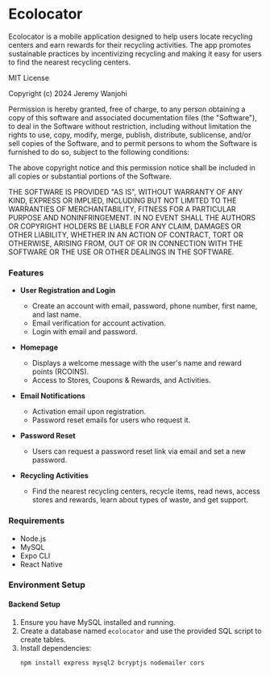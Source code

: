 # Ecolocator

Ecolocator is a mobile application designed to help users locate recycling centers and earn rewards for their recycling activities. The app promotes sustainable practices by incentivizing recycling and making it easy for users to find the nearest recycling centers.

MIT License

Copyright (c) 2024 Jeremy Wanjohi

Permission is hereby granted, free of charge, to any person obtaining a copy
of this software and associated documentation files (the "Software"), to deal
in the Software without restriction, including without limitation the rights
to use, copy, modify, merge, publish, distribute, sublicense, and/or sell
copies of the Software, and to permit persons to whom the Software is
furnished to do so, subject to the following conditions:

The above copyright notice and this permission notice shall be included in all
copies or substantial portions of the Software.

THE SOFTWARE IS PROVIDED "AS IS", WITHOUT WARRANTY OF ANY KIND, EXPRESS OR
IMPLIED, INCLUDING BUT NOT LIMITED TO THE WARRANTIES OF MERCHANTABILITY,
FITNESS FOR A PARTICULAR PURPOSE AND NONINFRINGEMENT. IN NO EVENT SHALL THE
AUTHORS OR COPYRIGHT HOLDERS BE LIABLE FOR ANY CLAIM, DAMAGES OR OTHER
LIABILITY, WHETHER IN AN ACTION OF CONTRACT, TORT OR OTHERWISE, ARISING FROM,
OUT OF OR IN CONNECTION WITH THE SOFTWARE OR THE USE OR OTHER DEALINGS IN THE
SOFTWARE.


### Features

- **User Registration and Login**
  - Create an account with email, password, phone number, first name, and last name.
  - Email verification for account activation.
  - Login with email and password.

- **Homepage**
  - Displays a welcome message with the user's name and reward points (RCOINS).
  - Access to Stores, Coupons & Rewards, and Activities.

- **Email Notifications**
  - Activation email upon registration.
  - Password reset emails for users who request it.

- **Password Reset**
  - Users can request a password reset link via email and set a new password.

- **Recycling Activities**
  - Find the nearest recycling centers, recycle items, read news, access stores and rewards, learn about types of waste, and get support.

### Requirements

- Node.js
- MySQL
- Expo CLI
- React Native

### Environment Setup

#### Backend Setup

1. Ensure you have MySQL installed and running.
2. Create a database named `ecolocator` and use the provided SQL script to create tables.
3. Install dependencies:
   ```bash
   npm install express mysql2 bcryptjs nodemailer cors

